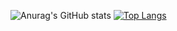 
![Anurag's GitHub stats](https://github-readme-stats.vercel.app/api?username=ARMoreno99&show_icons=true&theme=dark)
[![Top Langs](https://github-readme-stats.vercel.app/api/top-langs/?username=ARMoreno99&layout=compact)](https://github.com/ARMoreno99/github-readme-stats)
